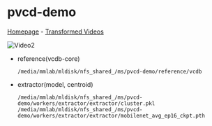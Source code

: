 # pvcd-demo

[Homepage](http://mltigers.sogang.ac.kr:8777) - [Transformed Videos](https://www.dropbox.com/s/cfdzho9395kk9iy/samples.zip)




![Video2](https://imgur.com/gigbbXY.gif)



- reference(vcdb-core)
  ```
  /media/mmlab/mldisk/nfs_shared_/ms/pvcd-demo/reference/vcdb
  ```
- extractor(model, centroid)
  ```
  /media/mmlab/mldisk/nfs_shared_/ms/pvcd-demo/workers/extractor/extractor/cluster.pkl
  /media/mmlab/mldisk/nfs_shared_/ms/pvcd-demo/workers/extractor/extractor/mobilenet_avg_ep16_ckpt.pth
  ```
